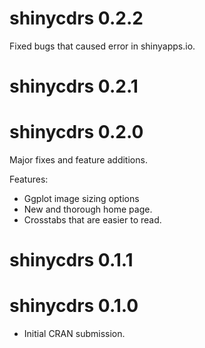 # shinycdrs 0.2.2

Fixed bugs that caused error in shinyapps.io.

# shinycdrs 0.2.1

# shinycdrs 0.2.0

Major fixes and feature additions.

Features:
- Ggplot image sizing options
- New and thorough home page.
- Crosstabs that are easier to read.

# shinycdrs 0.1.1

# shinycdrs 0.1.0

* Initial CRAN submission.
